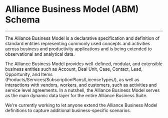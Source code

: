 
# Alliance Business Model (ABM) Schema
---

The Alliance Business Model is a declarative specification and definition of standard entities representing commonly used concepts and activities across business and productivity applications and is being extended to observational and analytical data. 


The Alliance Business Model provides well-defined, modular, and extensible business entities such as Account, Deal Unit, Case, Contact, Lead, Opportunity, and Items (Products/Services/SubscriptionPlans/LicenseTypes/), as well as interactions with vendors, workers, and customers, such as activities and service level agreements. 
In a nutshell, the Alliance Business Model serves as the main dynamic data layer for the entire Alliance Business Suite.

We're currently working to let anyone extend the Alliance Business Model definitions to capture additional business-specific scenarios.
